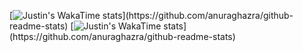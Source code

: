[![Justin's WakaTime stats](https://github-readme-stats.vercel.app/api/wakatime?username=JustinLee9&theme=radical&layout=compact&v=2")](https://github.com/anuraghazra/github-readme-stats)
[![Justin's WakaTime stats](https://github-readme-stats.vercel.app/api/wakatime?username=OtherOne1&theme=radical&layout=compact&v=2")](https://github.com/anuraghazra/github-readme-stats)
